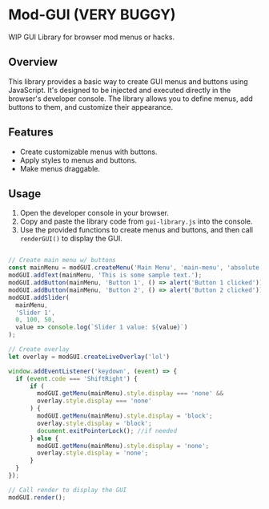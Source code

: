 # Mod-GUI (VERY BUGGY)
WIP GUI Library for browser mod menus or hacks.

## Overview

This library provides a basic way to create GUI menus and buttons using JavaScript. It's designed to be injected and executed directly in the browser's developer console. The library allows you to define menus, add buttons to them, and customize their appearance.

## Features

- Create customizable menus with buttons.
- Apply styles to menus and buttons.
- Make menus draggable.

## Usage

1. Open the developer console in your browser.
2. Copy and paste the library code from `gui-library.js` into the console.
3. Use the provided functions to create menus and buttons, and then call `renderGUI()` to display the GUI.

```javascript

// Create main menu w/ buttons
const mainMenu = modGUI.createMenu('Main Menu', 'main-menu', 'absolute', '20px', '20px');
modGUI.addText(mainMenu, 'This is some sample text.');
modGUI.addButton(mainMenu, 'Button 1', () => alert('Button 1 clicked'));
modGUI.addButton(mainMenu, 'Button 2', () => alert('Button 2 clicked'));
modGUI.addSlider(
  mainMenu,
  'Slider 1',
  0, 100, 50,
  value => console.log(`Slider 1 value: ${value}`)
);

// Create overlay
let overlay = modGUI.createLiveOverlay('lol')

window.addEventListener('keydown', (event) => {
  if (event.code === 'ShiftRight') {
      if (
        modGUI.getMenu(mainMenu).style.display === 'none' &&
        overlay.style.display === 'none'
      ) {
        modGUI.getMenu(mainMenu).style.display = 'block';
        overlay.style.display = 'block';
        document.exitPointerLock(); //if needed
      } else {
        modGUI.getMenu(mainMenu).style.display = 'none';
        overlay.style.display = 'none';
      }
  }
});

// Call render to display the GUI
modGUI.render();

```
